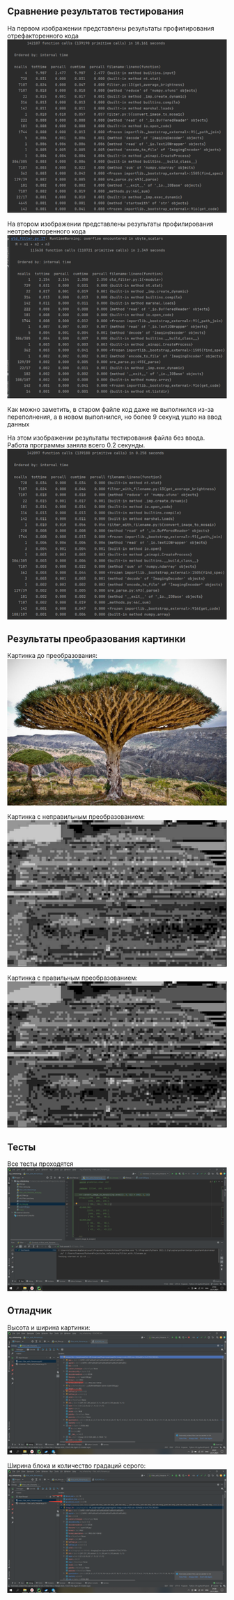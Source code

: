 ## Сравнение результатов тестирования

На первом изображении представлены результаты профилирования отрефакторенного кода
![Alt-текст](filter_tests.png "тесты нового")

На втором изображении представлены результаты профилирования неотрефакторенного кода
![Alt-текст](old_filter_testd.png "тесты старого")

Как можно заметить, в старом файле код даже не выполнился из-за переполнения, а в новом выполнился, но более 9 секунд ушло на ввод данных

На этом изображении результаты тестирования файла без ввода. Работа программы заняла всего 0.2 секунды.
![Alt-текст](filter_with_filename_tests.png "тесты нового без ввода")

## Результаты преобразования картинки

Картинка до преобразования:
![Alt-текст](scale1200.jpg "картинка до преобразования")

Картинка с неправильным преобразованием:
![Alt-текст](res_new.jpg "картинка до преобразования")

Картинка с правильным преобразованием:
![Alt-текст](th.jpg "картинка до преобразования")

## Тесты

Все тесты проходятся
![Alt-текст](tests_results.png "тесты")

## Отладчик

Высота и ширина картинки:
![Alt-текст](width_and_height_values.png "ширина и высота картинки")

Ширина блока и количество градаций серого:
![Alt-текст](block_and_gradations.png "ширина и высота картинки")



